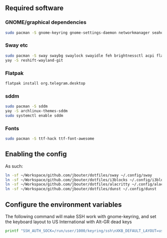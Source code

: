 ## Required software

### GNOME/graphical dependencies

```bash
sudo pacman -S gnome-keyring gnome-settings-daemon networkmanager seahorse eog thunar nextcloud-client
```

### Sway etc
```bash
sudo pacman -S sway swaybg swaylock swayidle feh brightnessctl acpi flatpak dunst
yay -S reshift-wayland-git
```

### Flatpak

```bash
flatpak install org.telegram.desktop
```

### sddm
```bash
sudo pacman -S sddm
yay -S archlinux-themes-sddm
sudo systemctl enable sddm
```

### Fonts

```bash
sudo pacman -S ttf-hack ttf-font-awesome
```

## Enabling the config

As such:

```bash
ln -sf ~/Workspace/github.com/jbouter/dotfiles/sway ~/.config/sway
ln -sf ~/Workspace/github.com/jbouter/dotfiles/i3blocks ~/.config/i3blocks
ln -sf ~/Workspace/github.com/jbouter/dotfiles/alacritty ~/.config/alacritty
ln -sf ~/Workspace/github.com/jbouter/dotfiles/dunst ~/.config/dunst
```

## Configure the environment variables

The following command will make SSH work with gnome-keyring, and set the keyboard layout to US International with Alt-GR dead keys

```bash
printf "SSH_AUTH_SOCK=/run/user/1000/keyring/ssh\nXKB_DEFAULT_LAYOUT=us\nXKB_DEFAULT_VARIANT=altgr-intl\n" | sudo tee -a /etc/environment
```
